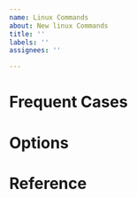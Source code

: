 ```yaml
---
name: Linux Commands
about: New linux Commands
title: ''
labels: ''
assignees: ''

---
```


# Frequent Cases

# Options

# Reference
